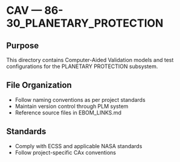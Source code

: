 # CAV — 86-30_PLANETARY_PROTECTION

## Purpose

This directory contains Computer-Aided Validation models and test configurations for the PLANETARY PROTECTION subsystem.

## File Organization

- Follow naming conventions as per project standards
- Maintain version control through PLM system
- Reference source files in EBOM_LINKS.md

## Standards

- Comply with ECSS and applicable NASA standards
- Follow project-specific CAx conventions
